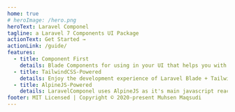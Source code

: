 ```yaml
---
home: true
# heroImage: /hero.png
heroText: Laravel Componel
tagline: a Laravel 7 Components UI Package
actionText: Get Started →
actionLink: /guide/
features:
  - title: Component First
    details: Blade Components for using in your UI that helps you with your development pace.
  - title: TailwindCSS-Powered
    details: Enjoy the development experience of Laravel Blade + TailwindCSS, use Tailwind's utility classes in your blade freely.
  - title: AlpineJS-Powered
    details: LaravelComponel uses AlpineJS as it's main javascript reactive tool, enjoy this and never use the dirty jquery and javascript selectors as your reactive tools again.
footer: MIT Licensed | Copyright © 2020-present Muhsen Maqsudi
---
```

